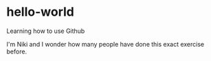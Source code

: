 # hello-world
Learning how to use Github 

I'm Niki and I wonder how many people have done this exact exercise before. 
